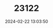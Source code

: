 ---
title: "23122"
category: "Xenopoecilus poptae"
draft: false
date: 2024-02-22 13:03:50
languages:
  English: ["Popta's Buntingi"]
---